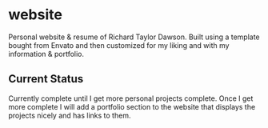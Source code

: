 # website
Personal website & resume of Richard Taylor Dawson. Built using a template bought from Envato and then customized for my liking and with my information & portfolio.

## Current Status
Currently complete until I get more personal projects complete. Once I get more complete I will add a portfolio section to the website that displays the projects nicely and has links to them.
